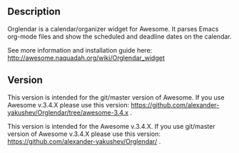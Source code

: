 ## Description ##

Orglendar is a calendar/organizer widget for Awesome. It parses Emacs org-mode files and show the scheduled and deadline dates on the calendar.

See more information and installation guide here: http://awesome.naquadah.org/wiki/Orglendar_widget

## Version ##

This version is intended for the git/master version of Awesome. If you use Awesome v.3.4.X please use this version: https://github.com/alexander-yakushev/Orglendar/tree/awesome-3.4.x .

This version is intended for the Awesome v.3.4.X. If you use git/master version of Awesome v.3.4.X please use this version: https://github.com/alexander-yakushev/Orglendar/ .

